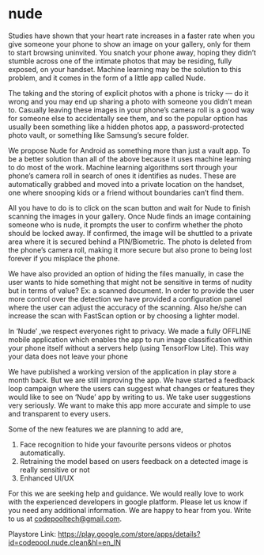 # nude

Studies have shown that your heart rate increases in a faster rate when you give someone your phone to show an image on your gallery, only for them to start browsing uninvited. You snatch your phone away, hoping they didn’t stumble across one of the intimate photos that may be residing, fully exposed, on your handset. Machine learning may be the solution to this problem, and it comes in the form of a little app called Nude. 

The taking and the storing of explicit photos with a phone is tricky — do it wrong and you may end up sharing a photo with someone you didn’t mean to. Casually leaving these images in your phone’s camera roll is a good way for someone else to accidentally see them, and so the popular option has usually been something like a hidden photos app, a password-protected photo vault, or something like Samsung’s secure folder. 

We propose Nude for Android as something more than just a vault app. To be a better solution than all of the above because it uses machine learning to do most of the work. Machine learning algorithms sort through your phone’s camera roll in search of ones it identifies as nudes. These are automatically grabbed and moved into a private location on the handset, one where snooping kids or a friend without boundaries can’t find them. 

All you have to do is to click on the scan button and wait for Nude to finish scanning the images in your gallery. Once Nude finds an image containing someone who is nude, it prompts the user to confirm whether the photo should be locked away. If confirmed, the image will be shuttled to a private area where it is secured behind a PIN/Biometric. The photo is deleted from the phone’s camera roll, making it more secure but also prone to being lost forever if you misplace the phone.

We have also provided an option of hiding the files manually, in case the user wants to hide something that might not be sensitive in terms of nudity but in terms of value? Ex: a scanned document. In order to provide the user more control over the detection we have provided a configuration panel where the user can adjust the accuracy of the scanning. Also he/she can increase the scan with FastScan option or by choosing a lighter model.

In ‘Nude’ ,we respect everyones right to privacy. We made a fully OFFLINE mobile application which enables the app to run image classification within your phone itself without a servers help (using TensorFlow Lite). This way your data does not leave your phone


We have published a working version of the application in play store a month back. But we are still improving the app. We have started a feedback loop campaign where the users can suggest what changes or features they would like to see on ‘Nude’ app by writing to us. We take user suggestions very seriously. We want to make this app more accurate and simple to use and transparent to every users. 

Some of the new features we are planning to add are,

1. Face recognition to hide your favourite persons videos or photos automatically.
2. Retraining the model based on users feedback on a detected image is really sensitive or not
3. Enhanced UI/UX


For this we are seeking help and guidance. We would really love to work with the experienced developers in google platform. Please let us know if you need any additional information. We are happy to hear from you. Write to us at codepooltech@gmail.com.

Playstore Link:
https://play.google.com/store/apps/details?id=codepool.nude.clean&hl=en_IN
